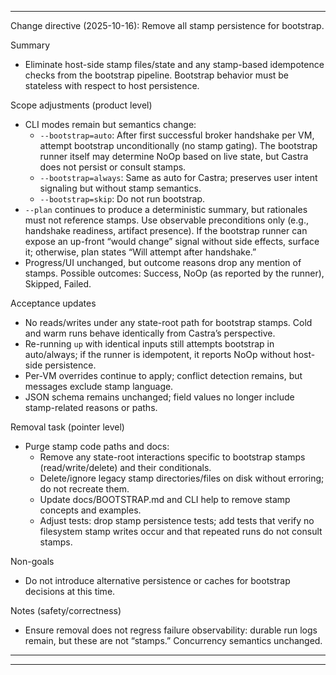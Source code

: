 
---
Change directive (2025-10-16): Remove all stamp persistence for bootstrap.

Summary
- Eliminate host-side stamp files/state and any stamp-based idempotence checks from the bootstrap pipeline. Bootstrap behavior must be stateless with respect to host persistence.

Scope adjustments (product level)
- CLI modes remain but semantics change:
  - `--bootstrap=auto`: After first successful broker handshake per VM, attempt bootstrap unconditionally (no stamp gating). The bootstrap runner itself may determine NoOp based on live state, but Castra does not persist or consult stamps.
  - `--bootstrap=always`: Same as auto for Castra; preserves user intent signaling but without stamp semantics.
  - `--bootstrap=skip`: Do not run bootstrap.
- `--plan` continues to produce a deterministic summary, but rationales must not reference stamps. Use observable preconditions only (e.g., handshake readiness, artifact presence). If the bootstrap runner can expose an up-front “would change” signal without side effects, surface it; otherwise, plan states “Will attempt after handshake.”
- Progress/UI unchanged, but outcome reasons drop any mention of stamps. Possible outcomes: Success, NoOp (as reported by the runner), Skipped, Failed.

Acceptance updates
- No reads/writes under any state-root path for bootstrap stamps. Cold and warm runs behave identically from Castra’s perspective.
- Re-running `up` with identical inputs still attempts bootstrap in auto/always; if the runner is idempotent, it reports NoOp without host-side persistence.
- Per-VM overrides continue to apply; conflict detection remains, but messages exclude stamp language.
- JSON schema remains unchanged; field values no longer include stamp-related reasons or paths.

Removal task (pointer level)
- Purge stamp code paths and docs:
  - Remove any state-root interactions specific to bootstrap stamps (read/write/delete) and their conditionals.
  - Delete/ignore legacy stamp directories/files on disk without erroring; do not recreate them.
  - Update docs/BOOTSTRAP.md and CLI help to remove stamp concepts and examples.
  - Adjust tests: drop stamp persistence tests; add tests that verify no filesystem stamp writes occur and that repeated runs do not consult stamps.

Non-goals
- Do not introduce alternative persistence or caches for bootstrap decisions at this time.

Notes (safety/correctness)
- Ensure removal does not regress failure observability: durable run logs remain, but these are not “stamps.” Concurrency semantics unchanged.
---

---

